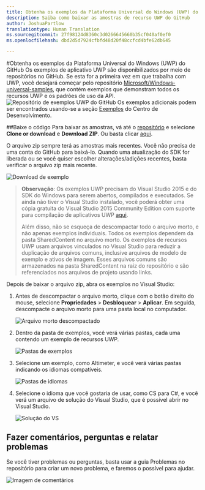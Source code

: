 ```yaml
---
title: Obtenha os exemplos da Plataforma Universal do Windows (UWP) do GitHub
description: Saiba como baixar as amostras de recurso UWP do GitHub
author: JoshuaPartlow
translationtype: Human Translation
ms.sourcegitcommit: 27f98124d8360c3d0266645660b35cf040af0ef0
ms.openlocfilehash: dbd2d5d7924cfbfd48d20f48ccfcd4bfe62db645

---
```


#Obtenha os exemplos da Plataforma Universal do Windows (UWP) do GitHub
Os exemplos de aplicativo UWP são disponibilizados por meio de repositórios no GitHub. Se esta for a primeira vez em que trabalha com UWP, você desejará começar pelo repositório [Microsoft/Windows-universal-samples](https://github.com/Microsoft/Windows-universal-samples), que contém exemplos que demonstram todos os recursos UWP e os padrões de uso da API.  
![Repositório de exemplos UWP do GitHub](images/GitHubUWPSamplesPage.png) Os exemplos adicionais podem ser encontrados usando-se a seção [Exemplos](https://developer.microsoft.com/windows/samples) do Centro de Desenvolvimento.  

##Baixe o código
Para baixar as amostras, vá até o [repositório](https://github.com/Microsoft/Windows-universal-samples) e selecione **Clone or download** e **Download ZIP**. Ou basta clicar [aqui](https://github.com/Microsoft/Windows-universal-samples/archive/master.zip).

O arquivo zip sempre terá as amostras mais recentes. Você não precisa de uma conta do GitHub para baixá-lo. Quando uma atualização do SDK for liberada ou se você quiser escolher alterações/adições recentes, basta verificar o arquivo zip mais recente.

![Download de exemplo](images/SamplesDownloadButton.png)


> **Observação**: Os exemplos UWP precisam do Visual Studio 2015 e do SDK do Windows para serem abertos, compilados e executados. Se ainda não tiver o Visual Studio instalado, você poderá obter uma cópia gratuita do Visual Studio 2015 Community Edition com suporte para compilação de aplicativos UWP [aqui](http://go.microsoft.com/fwlink/p/?LinkID=280676).  
>
> Além disso, não se esqueça de descompactar todo o arquivo morto, e não apenas exemplos individuais. Todos os exemplos dependem da pasta SharedContent no arquivo morto. Os exemplos de recursos UWP usam arquivos vinculados no Visual Studio para reduzir a duplicação de arquivos comuns, inclusive arquivos de modelo de exemplo e ativos de imagem. Esses arquivos comuns são armazenados na pasta SharedContent na raiz do repositório e são referenciados nos arquivos de projeto usando links.

Depois de baixar o arquivo zip, abra os exemplos no Visual Studio:

1.  Antes de descompactar o arquivo morto, clique com o botão direito do mouse, selecione **Propriedades** > **Desbloquear** > **Aplicar**. Em seguida, descompacte o arquivo morto para uma pasta local no computador.

    ![Arquivo morto descompactado](images/SamplesUnzip1.png)
2.  Dentro da pasta de exemplos, você verá várias pastas, cada uma contendo um exemplo de recursos UWP.

    ![Pastas de exemplos](images/SamplesUnzip2.png)

3.  Selecione um exemplo, como Altimeter, e você verá várias pastas indicando os idiomas compatíveis.

    ![Pastas de idiomas](images/SamplesUnzip3.png)

4.  Selecione o idioma que você gostaria de usar, como CS para C\#, e você verá um arquivo de solução do Visual Studio, que é possível abrir no Visual Studio.

    ![Solução do VS](images/SamplesUnzip4.png)

## Fazer comentários, perguntas e relatar problemas

Se você tiver problemas ou perguntas, basta usar a guia Problemas no repositório para criar um novo problema, e faremos o possível para ajudar.

![Imagem de comentários](images/GitHubUWPSamplesFeedback.png)



<!--HONumber=Nov16_HO1-->


